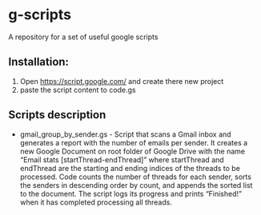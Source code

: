 # g-scripts
A repository for a set of useful google scripts

## Installation:
1. Open https://script.google.com/ and create there new project
2. paste the script content to code.gs

## Scripts description
* gmail_group_by_sender.gs - Script that scans a Gmail inbox and generates a report with the number of emails per sender. It creates a new Google Document on root folder of Google Drive with the name “Email stats [startThread-endThread]” where startThread and endThread are the starting and ending indices of the threads to be processed. Code counts the number of threads for each sender, sorts the senders in descending order by count, and appends the sorted list to the document. The script logs its progress and prints “Finished!” when it has completed processing all threads.
